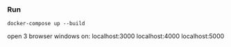 ### Run
`docker-compose up --build`

open 3 browser windows on:
localhost:3000
localhost:4000
localhost:5000

